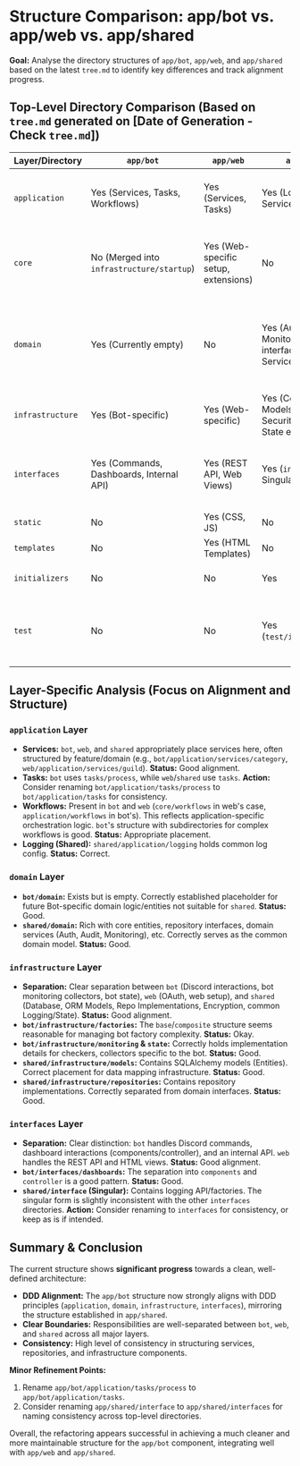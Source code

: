 # Structure Comparison: app/bot vs. app/web vs. app/shared

**Goal:** Analyse the directory structures of `app/bot`, `app/web`, and `app/shared` based on the latest `tree.md` to identify key differences and track alignment progress.

## Top-Level Directory Comparison (Based on `tree.md` generated on [Date of Generation - Check `tree.md`])

| Layer/Directory  | `app/bot`           | `app/web`                     | `app/shared`                    | Notes                                                                    |
|------------------|---------------------|-------------------------------|---------------------------------|--------------------------------------------------------------------------|
| `application`    | Yes (Services, Tasks, Workflows) | Yes (Services, Tasks)         | Yes (Logging, Services, Tasks)  | Core application logic/services. Bot/Web have workflows.                    |
| `core`           | No (Merged into `infrastructure/startup`) | Yes (Web-specific setup, extensions) | No                              | Bot's core startup logic moved to `infra/startup`. Web has web-core.       |
| `domain`         | Yes (Currently empty) | No                            | Yes (Audit, Auth, Monitoring, Repos interfaces, Domain Services) | **DDD Alignment:** Bot domain exists, Shared holds common domain. Correct. |
| `infrastructure` | Yes (Bot-specific)  | Yes (Web-specific)            | Yes (Common DB, Models, Repos impl., Security, Logging, State etc.) | Clear separation of infra concerns.                                      |
| `interfaces`     | Yes (Commands, Dashboards, Internal API) | Yes (REST API, Web Views)     | Yes (`interface` - Singular)    | Clear separation of interface types. `shared` uses singular `interface`. |
| `static`         | No                  | Yes (CSS, JS)                 | No                              | Web frontend assets.                                                     |
| `templates`      | No                  | Yes (HTML Templates)          | No                              | Web frontend templates.                                                  |
| `initializers`   | No                  | No                            | Yes                             | Specific to `shared` initialization.                                     |
| `test`           | No                  | No                            | Yes (`test/infrastructure`)     | Test location seems specific to `shared` or outside these app dirs.        |

## Layer-Specific Analysis (Focus on Alignment and Structure)

### `application` Layer

*   **Services:** `bot`, `web`, and `shared` appropriately place services here, often structured by feature/domain (e.g., `bot/application/services/category`, `web/application/services/guild`). **Status:** Good alignment.
*   **Tasks:** `bot` uses `tasks/process`, while `web`/`shared` use `tasks`. **Action:** Consider renaming `bot/application/tasks/process` to `bot/application/tasks` for consistency.
*   **Workflows:** Present in `bot` and `web` (`core/workflows` in web's case, `application/workflows` in bot's). This reflects application-specific orchestration logic. `bot`'s structure with subdirectories for complex workflows is good. **Status:** Appropriate placement.
*   **Logging (Shared):** `shared/application/logging` holds common log config. **Status:** Correct.

### `domain` Layer

*   **`bot/domain`:** Exists but is empty. Correctly established placeholder for future Bot-specific domain logic/entities not suitable for `shared`. **Status:** Good.
*   **`shared/domain`:** Rich with core entities, repository interfaces, domain services (Auth, Audit, Monitoring), etc. Correctly serves as the common domain model. **Status:** Good.

### `infrastructure` Layer

*   **Separation:** Clear separation between `bot` (Discord interactions, bot monitoring collectors, bot state), `web` (OAuth, web setup), and `shared` (Database, ORM Models, Repo Implementations, Encryption, common Logging/State). **Status:** Good alignment.
*   **`bot/infrastructure/factories`:** The `base`/`composite` structure seems reasonable for managing bot factory complexity. **Status:** Okay.
*   **`bot/infrastructure/monitoring` & `state`:** Correctly holds implementation details for checkers, collectors specific to the bot. **Status:** Good.
*   **`shared/infrastructure/models`:** Contains SQLAlchemy models (Entities). Correct placement for data mapping infrastructure. **Status:** Good.
*   **`shared/infrastructure/repositories`:** Contains repository implementations. Correctly separated from domain interfaces. **Status:** Good.

### `interfaces` Layer

*   **Separation:** Clear distinction: `bot` handles Discord commands, dashboard interactions (components/controller), and an internal API. `web` handles the REST API and HTML views. **Status:** Good alignment.
*   **`bot/interfaces/dashboards`:** The separation into `components` and `controller` is a good pattern. **Status:** Good.
*   **`shared/interface` (Singular):** Contains logging API/factories. The singular form is slightly inconsistent with the other `interfaces` directories. **Action:** Consider renaming to `interfaces` for consistency, or keep as is if intended.

## Summary & Conclusion

The current structure shows **significant progress** towards a clean, well-defined architecture:

*   **DDD Alignment:** The `app/bot` structure now strongly aligns with DDD principles (`application`, `domain`, `infrastructure`, `interfaces`), mirroring the structure established in `app/shared`.
*   **Clear Boundaries:** Responsibilities are well-separated between `bot`, `web`, and `shared` across all major layers.
*   **Consistency:** High level of consistency in structuring services, repositories, and infrastructure components.

**Minor Refinement Points:**

1.  Rename `app/bot/application/tasks/process` to `app/bot/application/tasks`.
2.  Consider renaming `app/shared/interface` to `app/shared/interfaces` for naming consistency across top-level directories.

Overall, the refactoring appears successful in achieving a much cleaner and more maintainable structure for the `app/bot` component, integrating well with `app/web` and `app/shared`. 
